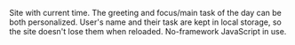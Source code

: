 Site with current time. 
The greeting and focus/main task of the day can be both personalized.
User's name and their task are kept in local storage, so the site doesn't lose them when reloaded.
No-framework JavaScript in use.